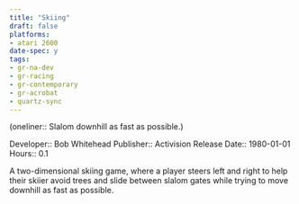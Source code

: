 ```yaml
---
title: "Skiing"
draft: false
platforms:
- atari 2600
date-spec: y
tags:
- gr-na-dev
- gr-racing
- gr-contemporary
- gr-acrobat 
- quartz-sync
---
```


(oneliner:: Slalom downhill as fast as possible.)

Developer:: Bob Whitehead
Publisher:: Activision
Release Date:: 1980-01-01
Hours:: 0.1

A two-dimensional skiing game, where a player steers left and right to help their skiier avoid trees and slide between slalom gates while trying to move downhill as fast as possible.